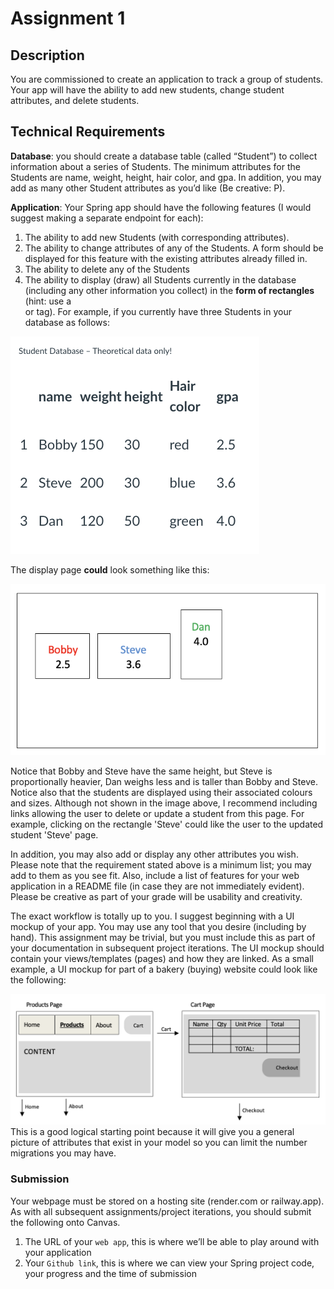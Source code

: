# Assignment 1
## Description
You are commissioned to create an application to track a group of students.  Your app will have the ability to add new students, change student attributes, and delete students.  
## Technical Requirements
**Database**: you should create a database table (called “Student”) to collect information about a series of Students. The minimum attributes for the Students are name, weight, height, hair color, and gpa. In addition, you may add as many other Student attributes as you’d like (Be creative: P). 

**Application**: Your Spring app should have the following features (I would suggest making a separate endpoint for each):
1. The ability to add new Students (with corresponding attributes).
2. The ability to change attributes of any of the Students. A form should be displayed for this feature with the existing attributes already filled in. 
3. The ability to delete any of the Students
4. The ability to display (draw) all Students currently in the database (including any other information you collect) in the **form of rectangles** (hint: use a <div> or <span> tag). For example, if you currently have three Students in your database as follows:

![](img2.png)

The display page **could** look something like this:

![](img3.png)

Notice that Bobby and Steve have the same height, but Steve is proportionally heavier, Dan weighs less and is taller than Bobby and Steve. Notice also that the students are displayed using their associated colours and sizes. Although not shown in the image above, I recommend including links allowing the user to delete or update a student from this page.  For example, clicking on the rectangle 'Steve' could like the user to the updated student 'Steve' page.  

In addition, you may also add or display any other attributes you wish.  Please note that the requirement stated above is a minimum list; you may add to them as you see fit.  Also, include a list of features for your web application in a README file (in case they are not immediately evident).  Please be creative as part of your grade will be usability and creativity.

The exact workflow is totally up to you.  I suggest beginning with a UI mockup of your app.  You may use any tool that you desire (including by hand).  This assignment may be trivial, but you must include this as part of your documentation in subsequent project iterations. The UI mockup should contain your views/templates (pages) and how they are linked.  As a small example, a UI mockup for part of a bakery (buying) website could look like the following:

![](img4.png)
This is a good logical starting point because it will give you a general picture of attributes that exist in your model so you can limit the number migrations you may have.

### Submission

Your webpage must be stored on a hosting site (render.com or railway.app). As with all subsequent assignments/project iterations, you should submit the following onto Canvas.
1. The URL of your `web app`, this is where we’ll be able to play around with your application
2. Your `Github link`, this is where we can view your Spring project code, your progress and the time of submission
